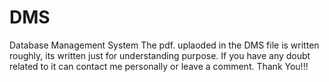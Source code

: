 # DMS
Database Management System
The pdf. uplaoded in the DMS file is written roughly, its written just for understanding purpose.
If you have any doubt related to it can contact me personally or leave a comment.
Thank You!!!
